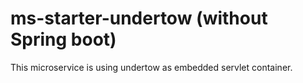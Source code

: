 # ms-starter-undertow  (without Spring boot)
This microservice is using undertow as embedded servlet container.